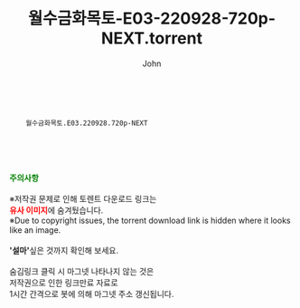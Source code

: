 ﻿---
layout: post
title:  "    월수금화목토-E03-220928-720p-NEXT.torrent"
author: John
categories: [ 드라마 ]
tags: [  ]
image:  
description: "    월수금화목토-E03-220928-720p-NEXT torrent 정보 공유"
toc: true
toc_sticky: true
---

<br>

        월수금화목토.E03.220928.720p-NEXT  
    
<br><br><br>
<p data-ke-size="size16"><b><span style="color: green;">주의사항</span></b><br /><br />※저작권 문제로 인해 토렌트 다운로드 링크는<br /><b><span style="color: red;">유사 이미지</span></b>에 숨겨뒀습니다.<br />※Due to copyright issues, the torrent download link is hidden where it looks like an image.<br /><br /><b>'설마'</b>싶은 것까지 확인해 보세요.<br /><br />숨김링크 클릭 시 마그넷 나타나지 않는 것은<br />저작권으로 인한 링크만료 자료로<br />1시간 간격으로 봇에 의해 마그넷 주소 갱신됩니다.</p>
